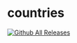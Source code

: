 # countries
[![Github All Releases](https://img.shields.io/github/downloads/atom/atom/total.svg?style=flat-square)](https://github.com/chilingirov/random-country-name)
